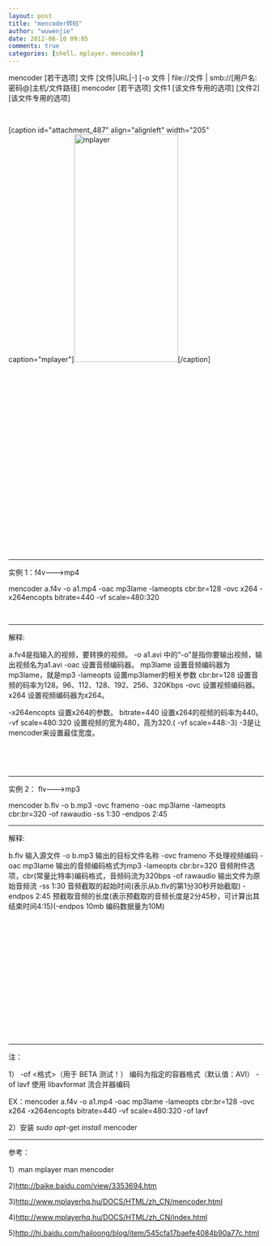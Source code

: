 ```yaml
---
layout: post
title: "mencoder转码"
author: "wuwenjie"
date: 2012-06-10 09:05
comments: true
categories: [shell，mplayer，mencoder]
---
```

mencoder [若干选项] 文件 [文件|URL|-] [-o 文件 | file://文件 | smb://[用户名:密码@]主机/文件路径]
mencoder [若干选项] 文件1 [该文件专用的选项] [文件2] [该文件专用的选项]

&nbsp;

[caption id="attachment_487" align="alignleft" width="205" caption="mplayer"]<a href="http://www.mplayerhq.hu/design7/news.html"><img class="size-full wp-image-487" title="mplayer" src="http://www.wuwenjie.tk/wp-content/uploads/2012/06/left.jpg" alt="mplayer" width="205" height="449" /></a>[/caption]

&nbsp;

&nbsp;

&nbsp;

&nbsp;

&nbsp;

&nbsp;

&nbsp;

&nbsp;

&nbsp;

&nbsp;

&nbsp;

&nbsp;

------------

实例 1：f4v---&gt;mp4

mencoder a.f4v -o a1.mp4 -oac mp3lame -lameopts cbr:br=128 -ovc x264 -x264encopts bitrate=440 -vf scale=480:320

&nbsp;

-------------

解释:

a.fv4是指输入的视频，要转换的视频。
-o a1.avi 中的“-o”是指你要输出视频，输出视频名为a1.avi
-oac 设置音频编码器。
mp3lame 设置音频编码器为mp3lame，就是mp3
-lameopts 设置mp3lamer的相关参数
cbr:br=128 设置音频的码率为128。96、112、128、192、256、320Kbps
-ovc 设置视频编码器。
x264 设置视频编码器为x264。

-x264encopts 设置x264的参数。
bitrate=440 设置x264的视频的码率为440。
-vf scale=480:320  设置视频的宽为480，高为320.( -vf scale=448:-3) -3是让mencoder来设置最佳宽度。

&nbsp;

&nbsp;

----------

实例 2： flv---&gt;mp3

mencoder b.flv -o b.mp3 -ovc frameno -oac mp3lame -lameopts cbr:br=320 -of rawaudio -ss 1:30 -endpos 2:45

-------------

解释:

b.flv 输入源文件
-o b.mp3 输出的目标文件名称
-ovc frameno 不处理视频编码
-oac mp3lame 输出的音频编码格式为mp3
-lameopts cbr:br=320 音频附件选项，cbr(常量比特率)编码格式，音频码流为320bps
-of rawaudio 输出文件为原始音频流
-ss 1:30 音频截取的起始时间(表示从b.flv的第1分30秒开始截取)
-endpos 2:45 预截取音频的长度(表示预截取的音频长度是2分45秒，可计算出其结束时间4:15)(-endpos 10mb 编码数据量为10M)

&nbsp;

&nbsp;

&nbsp;

&nbsp;

&nbsp;

&nbsp;

&nbsp;

&nbsp;

--------
注：

1）
-of &lt;格式&gt;（用于 BETA 测试！）
编码为指定的容器格式（默认值：AVI）
-of lavf
使用 libavformat 流合并器编码

EX：mencoder a.f4v -o a1.mp4 -oac mp3lame -lameopts cbr:br=128 -ovc x264 -x264encopts bitrate=440 -vf scale=480:320 -of lavf

2）安装<em> sudo apt</em>-get <em>install</em> mencoder

----

参考：

1）man mplayer        man mencoder

2)http://baike.baidu.com/view/3353694.htm

3)http://www.mplayerhq.hu/DOCS/HTML/zh_CN/mencoder.html

4)http://www.mplayerhq.hu/DOCS/HTML/zh_CN/index.html

5)http://hi.baidu.com/hailoong/blog/item/545cfa17baefe4084b90a77c.html

&nbsp;

&nbsp;

&nbsp;

&nbsp;
